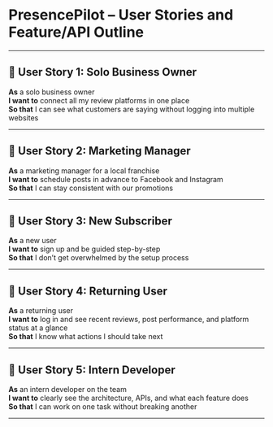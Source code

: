 # PresencePilot – User Stories and Feature/API Outline

---

## 👤 User Story 1: Solo Business Owner

**As** a solo business owner  
**I want to** connect all my review platforms in one place  
**So that** I can see what customers are saying without logging into multiple websites

---

## 👤 User Story 2: Marketing Manager

**As** a marketing manager for a local franchise  
**I want to** schedule posts in advance to Facebook and Instagram  
**So that** I can stay consistent with our promotions

---

## 👤 User Story 3: New Subscriber

**As** a new user  
**I want to** sign up and be guided step-by-step  
**So that** I don’t get overwhelmed by the setup process

---

## 👤 User Story 4: Returning User

**As** a returning user  
**I want to** log in and see recent reviews, post performance, and platform status at a glance  
**So that** I know what actions I should take next

---

## 👤 User Story 5: Intern Developer

**As** an intern developer on the team  
**I want to** clearly see the architecture, APIs, and what each feature does  
**So that** I can work on one task without breaking another

---
